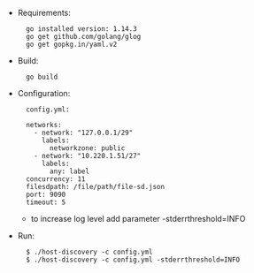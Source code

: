 
- Requirements:
    
        go installed version: 1.14.3
        go get github.com/golang/glog
        go get gopkg.in/yaml.v2

- Build:

        go build
        
- Configuration:

        config.yml:
        
        networks:
          - network: "127.0.0.1/29"
            labels:
              networkzone: public
          - network: "10.220.1.51/27"
            labels:
              any: label
        concurrency: 11
        filesdpath: /file/path/file-sd.json
        port: 9090
        timeout: 5

    * to increase log level add parameter -stderrthreshold=INFO

- Run:

        $ ./host-discovery -c config.yml
        $ ./host-discovery -c config.yml -stderrthreshold=INFO



